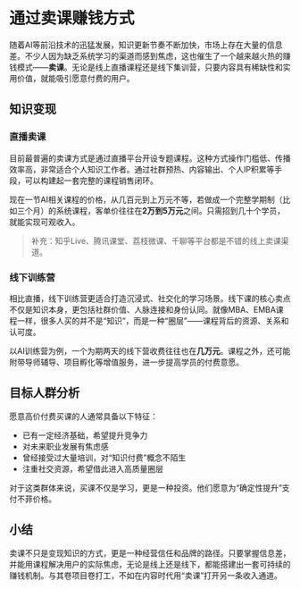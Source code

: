 # 通过卖课赚钱方式

随着AI等前沿技术的迅猛发展，知识更新节奏不断加快，市场上存在大量的信息差。不少人因为缺乏系统学习的渠道而感到焦虑，这也催生了一个越来越火热的赚钱模式——**卖课**。无论是线上直播课程还是线下集训营，只要内容具有稀缺性和实用价值，就能吸引愿意付费的用户。

## 知识变现

### 直播卖课

目前最普遍的卖课方式是通过直播平台开设专题课程。这种方式操作门槛低、传播效率高，非常适合个人知识工作者。通过社群预热、内容输出、个人IP积累等手段，可以构建起一套完整的课程销售闭环。

现在一节AI相关课程的价格，从几百元到上万元不等，若做成一个完整学期制（比如三个月）的系统课程，客单价往往在**2万到5万元**之间。只需招到几十个学员，就能实现可观收入。

> 补充：知乎Live、腾讯课堂、荔枝微课、千聊等平台都是不错的线上卖课渠道。

### 线下训练营

相比直播，线下训练营更适合打造沉浸式、社交化的学习场景。线下课的核心卖点不仅是知识本身，更包括社群价值、人脉连接和身份认同。就像MBA、EMBA课程一样，很多人买的并不是“知识”，而是一种“圈层”——课程背后的资源、关系和认可度。

以AI训练营为例，一个为期两天的线下营收费往往也在**几万元**。课程之外，还可能附带导师辅导、项目孵化等增值服务，进一步提高学员的付费意愿。

## 目标人群分析

愿意高价付费买课的人通常具备以下特征：

* 已有一定经济基础，希望提升竞争力
* 对未来职业发展有焦虑感
* 曾经接受过大量培训，对“知识付费”概念不陌生
* 注重社交资源，希望借此进入高质量圈层

对于这类群体来说，买课不仅是学习，更是一种投资。他们愿意为“确定性提升”支付不菲价格。

## 小结

卖课不只是变现知识的方式，更是一种经营信任和品牌的路径。只要掌握信息差，并能用课程解决用户的实际焦虑，无论是线上还是线下，都能搭建出一套可持续的赚钱机制。与其卷项目卷打工，不如在内容时代用“卖课”打开另一条收入通道。